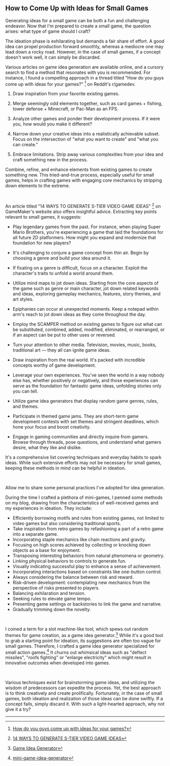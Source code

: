 ## How to Come Up with Ideas for Small Games

Generating ideas for a small game can be both a fun and challenging endeavor. Now that I'm prepared to create a small game, the question arises: what type of game should I craft?

The ideation phase is exhilarating but demands a fair share of effort. A good idea can propel production forward smoothly, whereas a mediocre one may lead down a rocky road. However, in the case of small games, if a concept doesn't work well, it can simply be discarded.

Various articles on game idea generation are available online, and a cursory search to find a method that resonates with you is recommended. For instance, I found a compelling approach in a thread titled "How do you guys come up with ideas for your games?" [^1] on Reddit's r/gamedev.

1. Draw inspiration from your favorite existing games.

2. Merge seemingly odd elements together, such as card games + fishing, tower defense + Minecraft, or Pac-Man as an FPS.

3. Analyze other games and ponder their development process. If it were you, how would you make it different?

4. Narrow down your creative ideas into a realistically achievable subset. Focus on the intersection of "what you want to create" and "what you can create."

5. Embrace limitations. Strip away various complexities from your idea and craft something new in the process.

Combine, refine, and enhance elements from existing games to create something new. This tried-and-true process, especially useful for small games, helps in crafting games with engaging core mechanics by stripping down elements to the extreme.

<br>

An article titled "14 WAYS TO GENERATE S-TIER VIDEO GAME IDEAS" [^2] on GameMaker's website also offers insightful advice. Extracting key points relevant to small games, it suggests:

- Play legendary games from the past. For instance, when playing Super Mario Brothers, you're experiencing a game that laid the foundations for all future 2D platformers. How might you expand and modernize that foundation for new players?

- It's challenging to conjure a game concept from thin air. Begin by choosing a genre and build your idea around it.

- If fixating on a genre is difficult, focus on a character. Exploit the character's traits to unfold a world around them.

- Utilize mind maps to jot down ideas. Starting from the core aspects of the game such as genre or main character, jot down related keywords and ideas, exploring gameplay mechanics, features, story themes, and art styles.

- Epiphanies can occur at unexpected moments. Keep a notepad within arm's reach to jot down ideas as they come throughout the day.

- Employ the SCAMPER method on existing games to figure out what can be substituted, combined, added, modified, eliminated, or rearranged, or if an aspect can be put to other uses or reversed.

- Turn your attention to other media. Television, movies, music, books, traditional art — they all can ignite game ideas.

- Draw inspiration from the real world. It's packed with incredible concepts worthy of game development.

- Leverage your own experiences. You've seen the world in a way nobody else has, whether positively or negatively, and those experiences can serve as the foundation for fantastic game ideas, unfolding stories only you can tell.

- Utilize game idea generators that display random game genres, rules, and themes.

- Participate in themed game jams. They are short-term game development contests with set themes and stringent deadlines, which hone your focus and boost creativity.

- Engage in gaming communities and directly inquire from gamers. Browse through threads, pose questions, and understand what gamers desire, what they like and dislike.

It's a comprehensive list covering techniques and everyday habits to spark ideas. While such extensive efforts may not be necessary for small games, keeping these methods in mind can be helpful in ideation.

<br>

Allow me to share some personal practices I've adopted for idea generation.

During the time I crafted a plethora of mini-games, I penned some methods on my blog, drawing from the characteristics of well-received games and my experiences in ideation. They include:

- Efficiently borrowing motifs and rules from existing games, not limited to video games but also considering traditional sports.
- Take inspiration from retro games by refashioning a part of a retro game into a separate game.
- Incorporating staple mechanics like chain reactions and gravity.
- Focusing on high scores achieved by collecting or knocking down objects as a base for enjoyment.
- Transposing interesting behaviors from natural phenomena or geometry.
- Linking physical behaviors to controls to generate fun.
- Visually indicating successful play to enhance a sense of achievement.
- Incorporating interactions based on constraints like one-button control.
- Always considering the balance between risk and reward.
- Risk-driven development: contemplating new mechanics from the perspective of risks presented to players.
- Balancing exhilaration and tension.
- Seeking rules to elevate game tempo.
- Presenting game settings or backstories to link the game and narrative.
- Gradually trimming down the novelty.

<br>

I coined a term for a slot machine-like tool, which spews out random themes for game creation, as a game idea generator.[^3] While it's a good tool to grab a starting point for ideation, its suggestions are often too vague for small games. Therefore, I crafted a game idea generator specialized for small action games.[^4] It churns out whimsical ideas such as "deflect missiles", "roofs fighting" or "enlarge electricity" which might result in innovative outcomes when developed into games.

<br>

Various techniques exist for brainstorming game ideas, and utilizing the wisdom of predecessors can expedite the process. Yet, the best approach is to think creatively and create prolifically. Fortunately, in the case of small games, both ideation and realization of those ideas can be done swiftly. If a concept fails, simply discard it. With such a light-hearted approach, why not give it a try?

---

[^1]: [How do you guys come up with ideas for your games?](https://www.reddit.com/r/gamedev/comments/7gdl27/how_do_you_guys_come_up_with_ideas_for_your_games/)
[^2]: [14 WAYS TO GENERATE S-TIER VIDEO GAME IDEAS](https://gamemaker.io/ja-JP/blog/video-game-ideas)
[^3]: [Game Idea Generator](https://letsmakeagame.net/game-idea-generator/)
[^4]: [mini-game-idea-generator](https://github.com/abagames/mini-game-idea-generator/blob/main/README.md)
